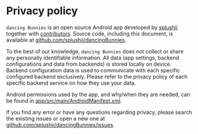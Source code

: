 # Privacy policy

`dancing Bunnies` is an open source Android app developed by [splushii](https://github.com/splushii) together with [contributors](https://github.com/splushii/dancingBunnies/graphs/contributors). Source code, including this document, is available at [github.com/splushii/dancingBunnies](https://github.com/splushii/dancingBunnies).

To the best of our knowledge, `dancing Bunnies` does not collect or share any personally identifiable information. All data (app settings, backend configurations and data from backends) is stored locally on device. Backend configuration data is used to communicate with each specific configured backend exclusively. Please refer to the privacy policy of each specific backend service on how they use your data.

Android permissions used by the app, and why/when they are needed, can be found in [app/src/main/AndroidManifest.xml](app/src/main/AndroidManifest.xml#L6-L46).

If you find any error or have any questions regarding privacy, please search the existing issues or open a new one at [github.com/splushii/dancingBunnies/issues](https://github.com/splushii/dancingBunnies/issues).
